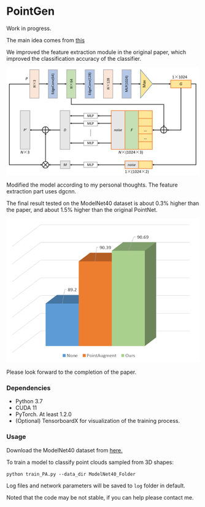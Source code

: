 # PointGen
Work in progress.

The main idea comes from [this](https://openaccess.thecvf.com/content_CVPR_2020/papers/Li_PointAugment_An_Auto-Augmentation_Framework_for_Point_Cloud_Classification_CVPR_2020_paper.pdf)

We improved the feature extraction module in the original paper, which improved the classification accuracy of the classifier.

![Architecture](pic/Architecture_of_PointGen.png)

Modified the model according to my personal thoughts. The feature extraction part uses dgcnn.

The final result tested on the ModelNet40 dataset is about 0.3% higher than the paper, and about 1.5% higher than the original PointNet.

![Results](pic/results_of_MN40.png)

Please look forward to the completion of the paper.

### Dependencies

- Python 3.7
- CUDA 11
- PyTorch. At least 1.2.0
- (Optional) TensorboardX for visualization of the training process.

### Usage

Download the ModelNet40 dataset from [here.](https://shapenet.cs.stanford.edu/media/modelnet40_ply_hdf5_2048.zip)

To train a model to classify point clouds sampled from 3D shapes:

    python train_PA.py --data_dir ModelNet40_Folder

Log files and network parameters will be saved to ```log``` folder in default.

Noted that the code may be not stable, if you can help please contact me.
